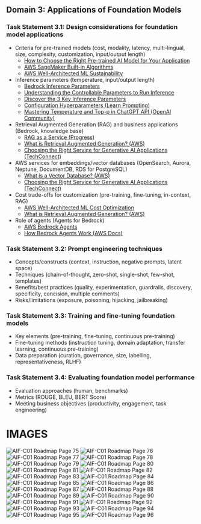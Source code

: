 ## Domain 3: Applications of Foundation Models

### Task Statement 3.1: Design considerations for foundation model applications
- Criteria for pre-trained models (cost, modality, latency, multi-lingual, size, complexity, customization, input/output length)
  - [How to Choose the Right Pre-trained AI Model for Your Application](http://theonetechnologies.com/blog/post/how-to-choose-the-right-pre-trained-ai-model-for-your-application)
  - [AWS SageMaker Built-in Algorithms](https://docs.aws.amazon.com/sagemaker/latest/dg/algos.html)
  - [AWS Well-Architected ML Sustainability](https://docs.aws.amazon.com/wellarchitected/latest/machine-learning-lens/mlsus-02.html)
- Inference parameters (temperature, input/output length)
  - [Bedrock Inference Parameters](https://docs.aws.amazon.com/bedrock/latest/userguide/inference-parameters.html)
  - [Understanding the Controllable Parameters to Run Inference](https://medium.com/@developer.yasir.pk/understanding-the-controllable-parameters-to-run-inference-your-large-language-model-30643bb46434)
  - [Discover the 3 Key Inference Parameters](https://wildebit.com/discover-the-3-key-inference-parameters-and-how-to-set-them-up/)
  - [Configuration Hyperparameters (Learn Prompting)](https://learnprompting.org/docs/intermediate/configuration_hyperparameters?srsltid=AfmBOoq0OaTm3txlLMO6gb4iBOgWn-9u1PNopN49fhdQJTCMGgnwe7YD)
  - [Mastering Temperature and Top-p in ChatGPT API (OpenAI Community)](https://community.openai.com/t/cheat-sheet-mastering-temperature-and-top-p-in-chatgpt-api/172683)
- Retrieval Augmented Generation (RAG) and business applications (Bedrock, knowledge base)
  - [RAG as a Service (Progress)](https://www.progress.com/agentic-rag/features/rag-as-a-service?utm_source=google&utm_medium=cpc&utm_campaign=rag-nb-search-en-APJ&utm_term=rag%20as%20a%20service%20platform&utm_id=23023435592&adgroupid=180689016410&network=g&ad_copy=&utm_content=&ad_group=&gad_source=1&gad_campaignid=23023435592&gbraid=0AAAAACYjgOi0Ud0DmAhrzGWAvQiOd1dts&gclid=CjwKCAjwlaTGBhANEiwAoRgXBTcmwgoAZn4hKYfDY_QBtWh-lusmqHw6l6bSMk5ocb6wyrCXh5pdIhoCLjYQAvD_BwE)
  - [What is Retrieval Augmented Generation? (AWS)](https://aws.amazon.com/what-is/retrieval-augmented-generation/)
  - [Choosing the Right Service for Generative AI Applications (TechConnect)](https://techconnect.com.au/services-and-solutions/migrations-and-modernisation/?gad_source=1&gad_campaignid=22815183587&gbraid=0AAAAABe-RbZZ_ny5mg3YrvLJwvL6mfq38&gclid=CjwKCAjwlaTGBhANEiwAoRgXBRYZCg3ThzsQToRXoOVsiyBCDTE9lufU-uIBB9y9SA14gsk-Y6CZCBoCv4wQAvD_BwE)
- AWS services for embeddings/vector databases (OpenSearch, Aurora, Neptune, DocumentDB, RDS for PostgreSQL)
  - [What is a Vector Database? (AWS)](https://aws.amazon.com/what-is/vector-databases/)
  - [Choosing the Right Service for Generative AI Applications (TechConnect)](https://techconnect.com.au/services-and-solutions/migrations-and-modernisation/?gad_source=1&gad_campaignid=22815183587&gbraid=0AAAAABe-RbZZ_ny5mg3YrvLJwvL6mfq38&gclid=CjwKCAjwlaTGBhANEiwAoRgXBY4CMlE0khPZf2DRYgfXqrkgACXls5gGwnM6Bv4lpxn3LzePEQzkQhoCivYQAvD_BwE)
- Cost trade-offs for customization (pre-training, fine-tuning, in-context, RAG)
  - [AWS Well-Architected ML Cost Optimization](https://docs.aws.amazon.com/wellarchitected/latest/machine-learning-lens/mlcost-04.html)
  - [What is Retrieval Augmented Generation? (AWS)](https://aws.amazon.com/what-is/retrieval-augmented-generation/)
- Role of agents (Agents for Bedrock)
  - [AWS Bedrock Agents](https://aws.amazon.com/bedrock/agents/)
  - [How Bedrock Agents Work (AWS Docs)](https://docs.aws.amazon.com/bedrock/latest/userguide/agents-how.html)

### Task Statement 3.2: Prompt engineering techniques
- Concepts/constructs (context, instruction, negative prompts, latent space)
- Techniques (chain-of-thought, zero-shot, single-shot, few-shot, templates)
- Benefits/best practices (quality, experimentation, guardrails, discovery, specificity, concision, multiple comments)
- Risks/limitations (exposure, poisoning, hijacking, jailbreaking)

### Task Statement 3.3: Training and fine-tuning foundation models
- Key elements (pre-training, fine-tuning, continuous pre-training)
- Fine-tuning methods (instruction tuning, domain adaptation, transfer learning, continuous pre-training)
- Data preparation (curation, governance, size, labelling, representativeness, RLHF)

### Task Statement 3.4: Evaluating foundation model performance
- Evaluation approaches (human, benchmarks)
- Metrics (ROUGE, BLEU, BERT Score)
- Meeting business objectives (productivity, engagement, task engineering)

# IMAGES
![AIF-C01 Roadmap Page 75](./Images/Get+AIF-C01+Certified+-+Roadmap+To+Success+by+Vladimir+Raykov+v2%20(2)_Page_075.jpg)
![AIF-C01 Roadmap Page 76](./Images/Get+AIF-C01+Certified+-+Roadmap+To+Success+by+Vladimir+Raykov+v2%20(2)_Page_076.jpg)
![AIF-C01 Roadmap Page 77](./Images/Get+AIF-C01+Certified+-+Roadmap+To+Success+by+Vladimir+Raykov+v2%20(2)_Page_077.jpg)
![AIF-C01 Roadmap Page 78](./Images/Get+AIF-C01+Certified+-+Roadmap+To+Success+by+Vladimir+Raykov+v2%20(2)_Page_078.jpg)
![AIF-C01 Roadmap Page 79](./Images/Get+AIF-C01+Certified+-+Roadmap+To+Success+by+Vladimir+Raykov+v2%20(2)_Page_079.jpg)
![AIF-C01 Roadmap Page 80](./Images/Get+AIF-C01+Certified+-+Roadmap+To+Success+by+Vladimir+Raykov+v2%20(2)_Page_080.jpg)
![AIF-C01 Roadmap Page 81](./Images/Get+AIF-C01+Certified+-+Roadmap+To+Success+by+Vladimir+Raykov+v2%20(2)_Page_081.jpg)
![AIF-C01 Roadmap Page 82](./Images/Get+AIF-C01+Certified+-+Roadmap+To+Success+by+Vladimir+Raykov+v2%20(2)_Page_082.jpg)
![AIF-C01 Roadmap Page 83](./Images/Get+AIF-C01+Certified+-+Roadmap+To+Success+by+Vladimir+Raykov+v2%20(2)_Page_083.jpg)
![AIF-C01 Roadmap Page 84](./Images/Get+AIF-C01+Certified+-+Roadmap+To+Success+by+Vladimir+Raykov+v2%20(2)_Page_084.jpg)
![AIF-C01 Roadmap Page 85](./Images/Get+AIF-C01+Certified+-+Roadmap+To+Success+by+Vladimir+Raykov+v2%20(2)_Page_085.jpg)
![AIF-C01 Roadmap Page 86](./Images/Get+AIF-C01+Certified+-+Roadmap+To+Success+by+Vladimir+Raykov+v2%20(2)_Page_086.jpg)
![AIF-C01 Roadmap Page 87](./Images/Get+AIF-C01+Certified+-+Roadmap+To+Success+by+Vladimir+Raykov+v2%20(2)_Page_087.jpg)
![AIF-C01 Roadmap Page 88](./Images/Get+AIF-C01+Certified+-+Roadmap+To+Success+by+Vladimir+Raykov+v2%20(2)_Page_088.jpg)
![AIF-C01 Roadmap Page 89](./Images/Get+AIF-C01+Certified+-+Roadmap+To+Success+by+Vladimir+Raykov+v2%20(2)_Page_089.jpg)
![AIF-C01 Roadmap Page 90](./Images/Get+AIF-C01+Certified+-+Roadmap+To+Success+by+Vladimir+Raykov+v2%20(2)_Page_090.jpg)
![AIF-C01 Roadmap Page 91](./Images/Get+AIF-C01+Certified+-+Roadmap+To+Success+by+Vladimir+Raykov+v2%20(2)_Page_091.jpg)
![AIF-C01 Roadmap Page 92](./Images/Get+AIF-C01+Certified+-+Roadmap+To+Success+by+Vladimir+Raykov+v2%20(2)_Page_092.jpg)
![AIF-C01 Roadmap Page 93](./Images/Get+AIF-C01+Certified+-+Roadmap+To+Success+by+Vladimir+Raykov+v2%20(2)_Page_093.jpg)
![AIF-C01 Roadmap Page 94](./Images/Get+AIF-C01+Certified+-+Roadmap+To+Success+by+Vladimir+Raykov+v2%20(2)_Page_094.jpg)
![AIF-C01 Roadmap Page 95](./Images/Get+AIF-C01+Certified+-+Roadmap+To+Success+by+Vladimir+Raykov+v2%20(2)_Page_095.jpg)
![AIF-C01 Roadmap Page 96](./Images/Get+AIF-C01+Certified+-+Roadmap+To+Success+by+Vladimir+Raykov+v2%20(2)_Page_096.jpg)
